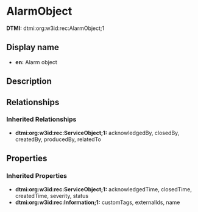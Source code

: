# AlarmObject
**DTMI:** dtmi:org:w3id:rec:AlarmObject;1
## Display name
- **en:** Alarm object
## Description
## Relationships
### Inherited Relationships
* **dtmi:org:w3id:rec:ServiceObject;1:** acknowledgedBy, closedBy, createdBy, producedBy, relatedTo
## Properties
### Inherited Properties
* **dtmi:org:w3id:rec:ServiceObject;1:** acknowledgedTime, closedTime, createdTime, severity, status
* **dtmi:org:w3id:rec:Information;1:** customTags, externalIds, name
